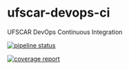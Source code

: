 # ufscar-devops-ci
UFSCAR DevOps Continuous Integration

[![pipeline status](https://gitlab.com/felipetop/ufscar-devops-ci/badges/master/pipeline.svg)](https://gitlab.com/felipetop/ufscar-devops-ci/commits/master)

[![coverage report](https://gitlab.com/felipetop/ufscar-devops-ci/badges/master/coverage.svg)](https://gitlab.com/felipetop/ufscar-devops-ci/commits/master)
